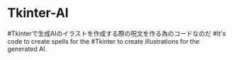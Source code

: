 # Tkinter-AI
#Tkinterで生成AIのイラストを作成する際の呪文を作る為のコードなのだ
#It's code to create spells for the #Tkinter to create illustrations for the generated AI.
